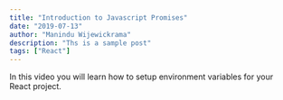 ```yaml
---
title: "Introduction to Javascript Promises"
date: "2019-07-13"
author: "Manindu Wijewickrama"
description: "Ths is a sample post"
tags: ["React"]
---
```


In this video you will learn how to setup environment variables for your React project.